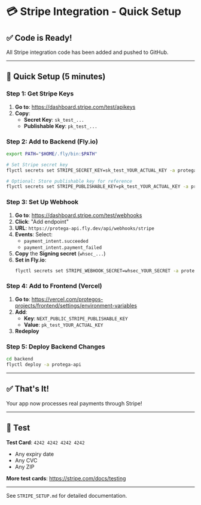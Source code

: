 # 💳 Stripe Integration - Quick Setup

## ✅ Code is Ready!

All Stripe integration code has been added and pushed to GitHub.

---

## 🚀 Quick Setup (5 minutes)

### Step 1: Get Stripe Keys

1. **Go to**: https://dashboard.stripe.com/test/apikeys
2. **Copy**:
   - **Secret Key**: `sk_test_...`
   - **Publishable Key**: `pk_test_...`

### Step 2: Add to Backend (Fly.io)

```bash
export PATH="$HOME/.fly/bin:$PATH"

# Set Stripe secret key
flyctl secrets set STRIPE_SECRET_KEY=sk_test_YOUR_ACTUAL_KEY -a protega-api

# Optional: Store publishable key for reference
flyctl secrets set STRIPE_PUBLISHABLE_KEY=pk_test_YOUR_ACTUAL_KEY -a protega-api
```

### Step 3: Set Up Webhook

1. **Go to**: https://dashboard.stripe.com/test/webhooks
2. **Click**: "Add endpoint"
3. **URL**: `https://protega-api.fly.dev/api/webhooks/stripe`
4. **Events**: Select:
   - `payment_intent.succeeded`
   - `payment_intent.payment_failed`
5. **Copy** the **Signing secret** (`whsec_...`)
6. **Set in Fly.io**:
   ```bash
   flyctl secrets set STRIPE_WEBHOOK_SECRET=whsec_YOUR_SECRET -a protega-api
   ```

### Step 4: Add to Frontend (Vercel)

1. **Go to**: https://vercel.com/protegos-projects/frontend/settings/environment-variables
2. **Add**:
   - **Key**: `NEXT_PUBLIC_STRIPE_PUBLISHABLE_KEY`
   - **Value**: `pk_test_YOUR_ACTUAL_KEY`
3. **Redeploy**

### Step 5: Deploy Backend Changes

```bash
cd backend
flyctl deploy -a protega-api
```

---

## ✅ That's It!

Your app now processes real payments through Stripe!

---

## 🧪 Test

**Test Card**: `4242 4242 4242 4242`
- Any expiry date
- Any CVC
- Any ZIP

**More test cards**: https://stripe.com/docs/testing

---

See `STRIPE_SETUP.md` for detailed documentation.




